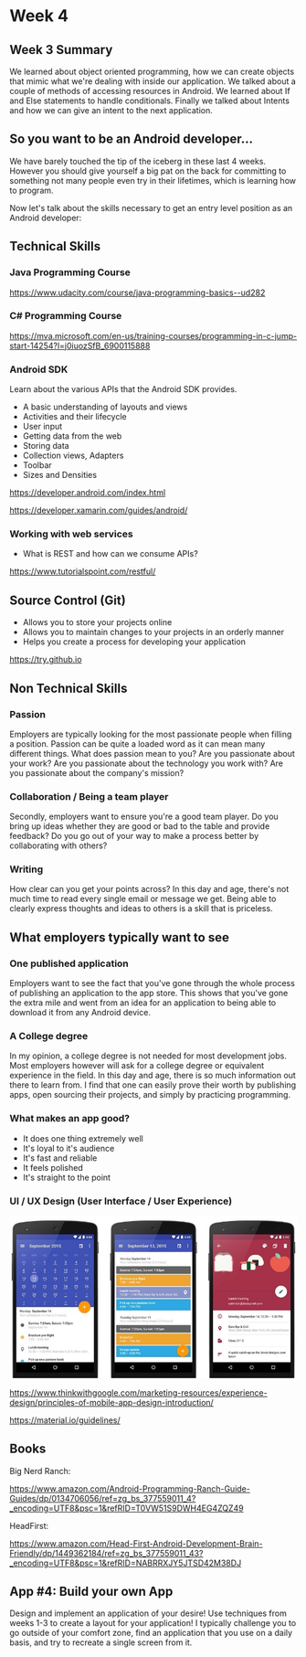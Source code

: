 # Week 4

## Week 3 Summary

We learned about object oriented programming, how we can create objects that mimic what we're dealing with inside our application. We talked about a couple of methods of accessing resources in Android. We learned about If and Else statements to handle conditionals. Finally we talked about Intents and how we can give an intent to the next application.

## So you want to be an Android developer...

We have barely touched the tip of the iceberg in these last 4 weeks. However you should give yourself a big pat on the back for committing to something not many people even try in their lifetimes, which is learning how to program.

Now let's talk about the skills necessary to get an entry level position as an Android developer:

## Technical Skills

### Java Programming Course

<https://www.udacity.com/course/java-programming-basics--ud282>

### C# Programming Course

<https://mva.microsoft.com/en-us/training-courses/programming-in-c-jump-start-14254?l=j0iuozSfB_6900115888>

### Android SDK

Learn about the various APIs that the Android SDK provides. 

- A basic understanding of layouts and views
- Activities and their lifecycle
- User input
- Getting data from the web
- Storing data
- Collection views, Adapters
- Toolbar
- Sizes and Densities

<https://developer.android.com/index.html>

<https://developer.xamarin.com/guides/android/>

### Working with web services

- What is REST and how can we consume APIs?

<https://www.tutorialspoint.com/restful/>

## Source Control (Git)

- Allows you to store your projects online
- Allows you to maintain changes to your projects in an orderly manner
- Helps you create a process for developing your application

<https://try.github.io>

## Non Technical Skills

### Passion

Employers are typically looking for the most passionate people when filling a position. Passion can be quite a loaded word as it can mean many different things. What does passion mean to you? Are you passionate about your work? Are you passionate about the technology you work with? Are you passionate about the company's mission?

### Collaboration / Being a team player

Secondly, employers want to ensure you're a good team player. Do you bring up ideas whether they are good or bad to the table and provide feedback? Do you go out of your way to make a process better by collaborating with others? 

### Writing

How clear can you get your points across? In this day and age, there's not much time to read every single email or message we get. Being able to clearly express thoughts and ideas to others is a skill that is priceless.

## What employers typically want to see

### One published application

Employers want to see the fact that you've gone through the whole process of publishing an application to the app store. This shows that you've gone the extra mile and went from an idea for an application to being able to download it from any Android device.

### A College degree

In my opinion, a college degree is not needed for most development jobs. Most employers however will ask for a college degree or equivalent experience in the field. In this day and age, there is so much information out there to learn from. I find that one can easily prove their worth by publishing apps, open sourcing their projects, and simply by practicing programming.

### What makes an app good?

- It does one thing extremely well
- It's loyal to it's audience
- It's fast and reliable
- It feels polished
- It's straight to the point

### UI / UX Design (User Interface / User Experience)

![](../Images/Material.jpg)

<https://www.thinkwithgoogle.com/marketing-resources/experience-design/principles-of-mobile-app-design-introduction/>

<https://material.io/guidelines/>

## Books

Big Nerd Ranch:

<https://www.amazon.com/Android-Programming-Ranch-Guide-Guides/dp/0134706056/ref=zg_bs_377559011_4?_encoding=UTF8&psc=1&refRID=T0VW51S9DWH4EG4ZQZ49>

HeadFirst:

<https://www.amazon.com/Head-First-Android-Development-Brain-Friendly/dp/1449362184/ref=zg_bs_377559011_43?_encoding=UTF8&psc=1&refRID=NABRRXJY5JTSD42M38DJ>


## App #4: Build your own App

Design and implement an application of your desire! Use techniques from weeks 1-3 to create a layout for your application! I typically challenge you to go outside of your comfort zone, find an application that you use on a daily basis, and try to recreate a single screen from it.
